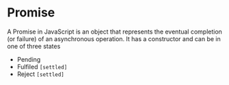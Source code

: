 # <b>Promise</b>

A Promise in JavaScript is an object that represents the eventual completion (or failure) of an asynchronous operation. It has a constructor and can be in one of three states

* Pending
* Fulfiled `[settled]`
* Reject `[settled]`